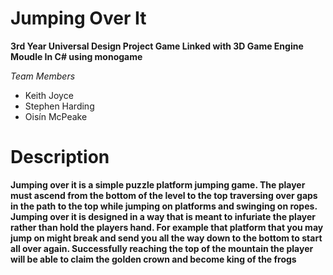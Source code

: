 ﻿# **Jumping Over It**
**3rd Year Universal Design Project Game Linked with 3D Game Engine Moudle In C# using monogame**

*Team Members*
- Keith Joyce
- Stephen Harding 
- Oisín McPeake

# Description
**Jumping over it is a simple puzzle platform jumping game. The player must ascend from the bottom of the level to the top traversing over gaps in the path to the top while jumping on platforms and swinging on ropes. Jumping over it is designed in a way that is meant to infuriate the player rather than hold the players hand. For example that platform that you may jump on might break and send you all the way down to the bottom to start all over again. Successfully reaching the top of the mountain the player will be able to claim the golden crown and become king of the frogs**
